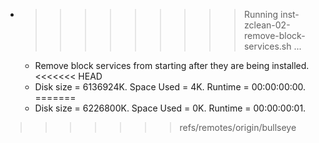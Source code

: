 * >>>>>>>>> Running inst-zclean-02-remove-block-services.sh ...
  * Remove block services from starting after they are being installed.
<<<<<<< HEAD
  * Disk size = 6136924K. Space Used = 4K. Runtime = 00:00:00:00.
=======
  * Disk size = 6226800K. Space Used = 0K. Runtime = 00:00:00:01.
>>>>>>> refs/remotes/origin/bullseye
